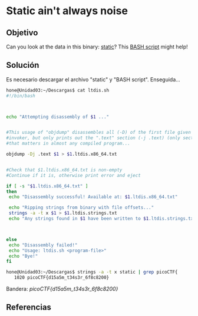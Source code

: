 # Static ain't always noise

## Objetivo

Can you look at the data in this binary: [static](https://mercury.picoctf.net/static/0f6ea599582dcce7b4f1ba94e3617baf/static)? This [BASH script](https://mercury.picoctf.net/static/0f6ea599582dcce7b4f1ba94e3617baf/ltdis.sh) might help!

## Solución

Es necesario descargar el archivo "static" y "BASH script". Enseguida...

```bash
hone@Unidad03:~/Descargas$ cat ltdis.sh 
#!/bin/bash



echo "Attempting disassembly of $1 ..."


#This usage of "objdump" disassembles all (-D) of the first file given by 
#invoker, but only prints out the ".text" section (-j .text) (only section
#that matters in almost any compiled program...

objdump -Dj .text $1 > $1.ltdis.x86_64.txt


#Check that $1.ltdis.x86_64.txt is non-empty
#Continue if it is, otherwise print error and eject

if [ -s "$1.ltdis.x86_64.txt" ]
then
 echo "Disassembly successful! Available at: $1.ltdis.x86_64.txt"

 echo "Ripping strings from binary with file offsets..."
 strings -a -t x $1 > $1.ltdis.strings.txt
 echo "Any strings found in $1 have been written to $1.ltdis.strings.txt with file offset"



else
 echo "Disassembly failed!"
 echo "Usage: ltdis.sh <program-file>"
 echo "Bye!"
fi
```

```bash
hone@Unidad03:~/Descargas$ strings -a -t x static | grep picoCTF{
   1020 picoCTF{d15a5m_t34s3r_6f8c8200}
```

Bandera: *picoCTF{d15a5m_t34s3r_6f8c8200}*

## Referencias
